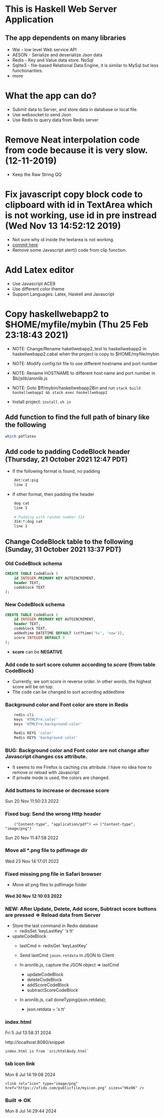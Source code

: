 # This is Haskell Web Server Application
## The app dependents on many libraries
* Wai - low level Web service API
* AESON - Serialize and deserialize Json data
* Redis - Key and Value data store. NoSql
* Sqlite3 - file-based Relational Data Engine, it is similar to MySql but less functionarities.
* more

# What the app can do?
* Submit data to Server, and store data in database or local file.
* Use websocket to send Json
* Use Redis to query data from Redis server

# Remove Neat interpolation code from code because it is very slow. (12-11-2019)
* Keep the Raw String QQ
# Fix javascript copy block code to clipboard with id in TextArea which is not working, use id in pre instread (Wed Nov 13 14:52:12 2019)
* Not sure why id inside the textarea is not working.
* [commit here](https://bitbucket.org/zsurface/haskellwebapp2/commits/5bea84536cdafec8bbe9188339c02b94611cf5ee#Lsrc/WaiLib.hsT533)
* Remove some Javascript alert() code from clip function.

# Add Latex editor 
* Use Javascript ACE9 
* Use different color theme
* Support Languages: Latex, Haskell and Javascript

# Copy haskellwebapp2 to $HOME/myfile/mybin (Thu 25 Feb 23:18:43 2021)
* NOTE: Change/Rename hakellwebapp2_test to haskellwebapp2 in haskellwebapp2.cabal when the project is copy to $HOME/myfile/mybin
* NOTE: Modify config.txt file to use different hostname and port number
* NOTE: Rename HOSTNAME to different host name and port number in $b/jslib/aronlib.js
* NOTE: Goto $ff/mybin/haskellwebapp2Bin  and run `stack build haskellwebapp2 && stack exec haskellwebapp2`

* Install project: `install.sh in`

## Add function to find the full path of binary like the following

``` bash
which pdflatex
```

## Add code to padding CodeBlock header (Thursday, 21 October 2021 12:47 PDT)
* If the following format is found, no padding

``` bash
	dot:cat:pig
	line 1
```
* If other format, then padding the header

``` bash
    dog cat
	line 1
	
	# Padding with random number 314
	314:*:dog cat
	line 1
```

## Change CodeBlock table to the following (Sunday, 31 October 2021 13:37 PDT)
### Old CodeBlock schema
``` sql
CREATE TABLE CodeBlock (
    id INTEGER PRIMARY KEY AUTOINCREMENT, 
    header TEXT, 
    codeblock TEXT
);
```
### New CodeBlock schema

``` sql
CREATE TABLE CodeBlock (
    id INTEGER PRIMARY KEY AUTOINCREMENT, 
    header TEXT, 
    codeblock TEXT, 
    addedtime DATETIME DEFAULT (stftime('%s', 'now')), 
    score INTEGER DEFAULT 0
);
```
* **score** can be **NEGATIVE**

### Add code to sort score column according to *score* (from table **CodeBlock**)
* Currently, we sort score in reverse order. In other words, the highest score will be on top.
* The code can be changed to sort according addedtime

### Background color and Font color are store in Redis
``` sql
    redis-cli
	keys 'HTMLPre.color'
	keys 'HTMLPre.background-color'

	Redis KEYS 'color'
	Redis KEYS 'background-color'
```
### BUG: Background color and Font color are not change after Javascript changes css attribute.
* It seems to me Firefox is caching css attribute. I have no idea how to remove or reload with Javascript
* If private mode is used, the colors are changed.

### Add buttons to increase or decrease score

Sun 20 Nov 11:50:23 2022 
### Fixed bug: Send the wrong Http header
```
    ("Content-type", "application/pdf") => ("Content-type", "image/png")
```
Sun 20 Nov 11:47:58 2022
### Move all *.png file to **pdfimage** dir

Wed 23 Nov 14:17:01 2022 
### Fixed missing png file in Safari browser 
* Move all png files to pdfimage folder

#### Wed 30 Nov 12:10:03 2022 
### NEW: After Update, Delete, Add score, Subtract score buttons are pressed => Reload data from Server
* Store the last command in Redis database
    * redisSet 'keyLastKey' 's tt'
* upateCodeBlock
    * lastCmd <- redisGet 'keyLastKey'
    * Send lastCmd `jason.retdata` in JSON to Client
    * In aronlib.js, capture the JSON object => lastCmd
        * updateCodeBlock
        * deleteCodeBlock
        * addScoreCodeBlock
        * subtractScoreCodeBlock

    * In aronlib.js, call doneTyping(json.retdata);
        * json.retdata = 's tt'

### index.html
Fri  5 Jul 13:58:31 2024 

http://localhost:8080/snippet

```
index.html is from `src/htmlBody.html`
```

### tab icon link
Mon  8 Jul 14:19:08 2024 

```
<link rel="icon" type="image/png" href="https://xfido.com/publicfile/myicon.png" sizes="96x96" />
```
### Built => OK
Mon  8 Jul 14:29:44 2024  
